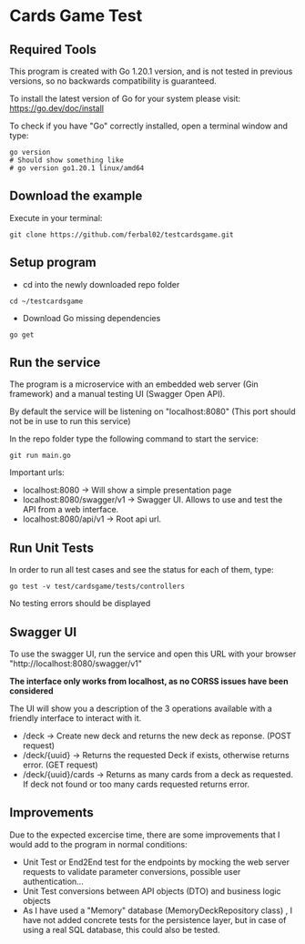 # Cards Game Test

## Required Tools
This program is created with Go 1.20.1 version, and is not tested in previous versions, so no backwards compatibility is guaranteed.

To install the latest version of Go for your system please visit:
https://go.dev/doc/install

To check if you have "Go" correctly installed, open a terminal window and type:
```
go version
# Should show something like
# go version go1.20.1 linux/amd64
```

## Download the example

Execute in your terminal:
```
git clone https://github.com/ferbal02/testcardsgame.git
```

## Setup program

- cd into the newly downloaded repo folder
```
cd ~/testcardsgame
```
- Download Go missing dependencies
```
go get
```

## Run the service

The program is a microservice with an embedded web server (Gin framework) and a manual testing UI (Swagger Open API).

By default the service will be listening on "localhost:8080" (This port should not be in use to run this service)

In the repo folder type the following command to start the service:
```
git run main.go
```
Important urls:
- localhost:8080 -> Will show a simple presentation page
- localhost:8080/swagger/v1 -> Swagger UI. Allows to use and test the API from a web interface.
- localhost:8080/api/v1 -> Root api url.

## Run Unit Tests

In order to run all test cases and see the status for each of them, type:
```
go test -v test/cardsgame/tests/controllers
```
No testing errors should be displayed

## Swagger UI
To use the swagger UI, run the service and open this URL with your browser "http://localhost:8080/swagger/v1"

**The interface only works from localhost, as no CORSS issues have been considered**

The UI will show you a description of the 3 operations available with a friendly interface to interact with it.
- /deck -> Create new deck  and returns the new deck as reponse. (POST request)
- /deck/{uuid} -> Returns the requested Deck if exists, otherwise returns error. (GET request)
- /deck/{uuid}/cards -> Returns as many cards from a deck as requested. If deck not found or too many cards requested returns error.

## Improvements
Due to the expected excercise time, there are some improvements that I would add to the program in normal conditions:
- Unit Test or End2End test for the endpoints by mocking the web server requests to validate parameter conversions, possible user authentication...
- Unit Test conversions between API objects (DTO) and business logic objects
- As I have used a "Memory" database (MemoryDeckRepository class) , I have not added concrete tests for the persistence layer, but
in case of using a real SQL database, this could also be tested.


